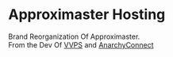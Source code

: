 # Approximaster Hosting
Brand Reorganization Of Approximaster.\
From the Dev Of [VVPS](https://github.com/GAME-CLI-SRV-DEV/ViaVersionProtocolSupport) and [AnarchyConnect](https://viac9h8o4.anarchyconnect.duckdns.org:35399)
